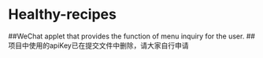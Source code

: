 # Healthy-recipes
##WeChat applet that provides the function of menu inquiry for the user.
##项目中使用的apiKey已在提交文件中删除，请大家自行申请
